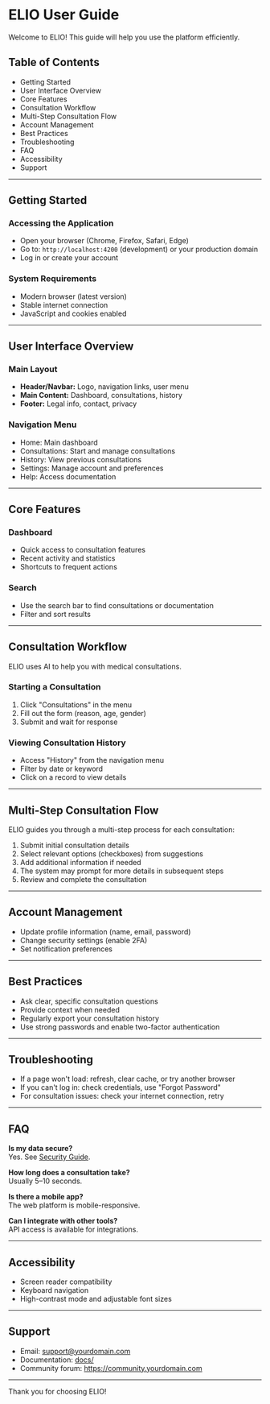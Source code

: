 # ELIO User Guide

Welcome to ELIO! This guide will help you use the platform efficiently.

## Table of Contents

- Getting Started
- User Interface Overview
- Core Features
- Consultation Workflow
- Multi-Step Consultation Flow
- Account Management
- Best Practices
- Troubleshooting
- FAQ
- Accessibility
- Support

---

## Getting Started

### Accessing the Application

- Open your browser (Chrome, Firefox, Safari, Edge)
- Go to: `http://localhost:4200` (development) or your production domain
- Log in or create your account

### System Requirements

- Modern browser (latest version)
- Stable internet connection
- JavaScript and cookies enabled

---

## User Interface Overview

### Main Layout

- **Header/Navbar:** Logo, navigation links, user menu
- **Main Content:** Dashboard, consultations, history
- **Footer:** Legal info, contact, privacy

### Navigation Menu

- Home: Main dashboard
- Consultations: Start and manage consultations
- History: View previous consultations
- Settings: Manage account and preferences
- Help: Access documentation

---

## Core Features

### Dashboard

- Quick access to consultation features
- Recent activity and statistics
- Shortcuts to frequent actions

### Search

- Use the search bar to find consultations or documentation
- Filter and sort results

---

## Consultation Workflow

ELIO uses AI to help you with medical consultations.

### Starting a Consultation

1. Click "Consultations" in the menu
2. Fill out the form (reason, age, gender)
3. Submit and wait for response

### Viewing Consultation History

- Access "History" from the navigation menu
- Filter by date or keyword
- Click on a record to view details

---

## Multi-Step Consultation Flow

ELIO guides you through a multi-step process for each consultation:

1. Submit initial consultation details
2. Select relevant options (checkboxes) from suggestions
3. Add additional information if needed
4. The system may prompt for more details in subsequent steps
5. Review and complete the consultation

---

## Account Management

- Update profile information (name, email, password)
- Change security settings (enable 2FA)
- Set notification preferences

---

## Best Practices

- Ask clear, specific consultation questions
- Provide context when needed
- Regularly export your consultation history
- Use strong passwords and enable two-factor authentication

---

## Troubleshooting

- If a page won't load: refresh, clear cache, or try another browser
- If you can't log in: check credentials, use "Forgot Password"
- For consultation issues: check your internet connection, retry

---

## FAQ

**Is my data secure?**  
Yes. See [Security Guide](SECURITY.md).

**How long does a consultation take?**  
Usually 5–10 seconds.

**Is there a mobile app?**  
The web platform is mobile-responsive.

**Can I integrate with other tools?**  
API access is available for integrations.

---

## Accessibility

- Screen reader compatibility
- Keyboard navigation
- High-contrast mode and adjustable font sizes

---

## Support

- Email: support@yourdomain.com
- Documentation: [docs/](../docs)
- Community forum: https://community.yourdomain.com

---

Thank you for choosing ELIO!
